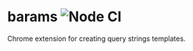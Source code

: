 # barams ![Node CI](https://github.com/papeloto/barams/workflows/Node%20CI/badge.svg)
Chrome extension for creating query strings templates.

